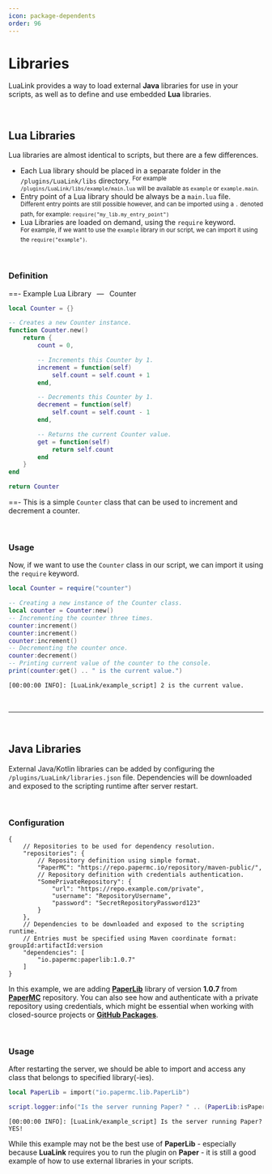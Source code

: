 ```yaml
---
icon: package-dependents
order: 96
---
```


# Libraries
LuaLink provides a way to load external **Java** libraries for use in your scripts, as well as to define and use embedded **Lua** libraries.

<br />

## Lua Libraries
Lua libraries are almost identical to scripts, but there are a few differences.
- Each Lua library should be placed in a separate folder in the `/plugins/LuaLink/libs` directory.
  <sup>For example `/plugins/LuaLink/libs/example/main.lua` will be available as `example` or `example.main`.</sup>
- Entry point of a Lua library should be always be a `main.lua` file.  
  <sup>Different entry points are still possible however, and can be imported using a `.` denoted path, for example: `require("my_lib.my_entry_point")`</sup> 
- Lua Libraries are loaded on demand, using the `require` keyword.  
  <sup>For example, if we want to use the `example` library in our script, we can import it using the `require("example")`.</sup>

<br />

### Definition
==- Example Lua Library &ensp;—&ensp; Counter
```lua /plugins/LuaLink/libs/counter/main.lua
local Counter = {}

-- Creates a new Counter instance.
function Counter.new()
    return {
        count = 0,

        -- Increments this Counter by 1.
        increment = function(self)
            self.count = self.count + 1
        end,

        -- Decrements this Counter by 1.
        decrement = function(self)
            self.count = self.count - 1
        end,

        -- Returns the current Counter value.
        get = function(self)
            return self.count
        end
    }
end

return Counter
```
==-
This is a simple `Counter` class that can be used to increment and decrement a counter.

<br />

### Usage

Now, if we want to use the `Counter` class in our script, we can import it using the `require` keyword.
```lua /plugins/LuaLink/scripts/example_script/main.lua
local Counter = require("counter")

-- Creating a new instance of the Counter class.
local counter = Counter:new()
-- Incrementing the counter three times.
counter:increment()
counter:increment()
counter:increment()
-- Decrementing the counter once.
counter:decrement()
-- Printing current value of the counter to the console.
print(counter:get() .. " is the current value.")
```
```log Console Output
[00:00:00 INFO]: [LuaLink/example_script] 2 is the current value.
```

<br />
<hr>
<br />

## Java Libraries
External Java/Kotlin libraries can be added by configuring the `/plugins/LuaLink/libraries.json` file. Dependencies will be downloaded and exposed to the scripting runtime after server restart.

<br />

### Configuration
```json5 /plugins/LuaLink/libraries.json
{
    // Repositories to be used for dependency resolution.
    "repositories": {
        // Repository definition using simple format.
        "PaperMC": "https://repo.papermc.io/repository/maven-public/",
        // Repository definition with credentials authentication.
        "SomePrivateRepository": {
            "url": "https://repo.example.com/private",
            "username": "RepositoryUsername",
            "password": "SecretRepositoryPassword123"
        }
    },
    // Dependencies to be downloaded and exposed to the scripting runtime.
    // Entries must be specified using Maven coordinate format: groupId:artifactId:version
    "dependencies": [
        "io.papermc:paperlib:1.0.7"
    ]
}
```

In this example, we are adding **[PaperLib](https://github.com/PaperMC/PaperLib)** library of version **1.0.7** from **[PaperMC](https://repo.papermc.io/repository/maven-public/)** repository. You can also see how and authenticate with a private repository using credentials, which might be essential when working with closed-source projects or **[GitHub Packages](https://docs.github.com/en/packages/working-with-a-github-packages-registry/working-with-the-apache-maven-registry)**.

<br />

### Usage
After restarting the server, we should be able to import and access any class that belongs to specified library(-ies).

```lua /plugins/LuaLink/scripts/example_script/main.lua
local PaperLib = import("io.papermc.lib.PaperLib")

script.logger:info("Is the server running Paper? " .. (PaperLib:isPaper() and "YES" or "NO") .. "!")
```
```log Console Output
[00:00:00 INFO]: [LuaLink/example_script] Is the server running Paper? YES!
```
While this example may not be the best use of **PaperLib** - especially because **LuaLink** requires you to run the plugin on **Paper** - it is still a good example of how to use external libraries in your scripts.
